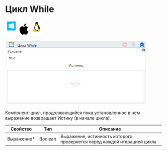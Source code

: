 # Цикл While

![](<../../../.gitbook/assets/image (100) (1) (1) (1) (1) (1) (163).png>)

![](<../../../.gitbook/assets/image (58).png>)

Компонент-цикл, продолжающийся пока установленное в нем выражение возвращает Истину (в начале цикла).

| Свойство    | Тип     | Описание                                                                |
| ----------- | ------- | ----------------------------------------------------------------------- |
| Выражение\* | Boolean | Выражение, истинность которого проверяется перед каждой итерацией цикла |
